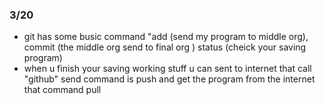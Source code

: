 ### 3/20


- git has some busic command "add (send my program to middle org), commit (the middle org send to final org  )
status (cheick your saving program) 
 - when u finish your saving working stuff u can sent to internet that call "github" send command is push and get the program from  the internet that command pull  
